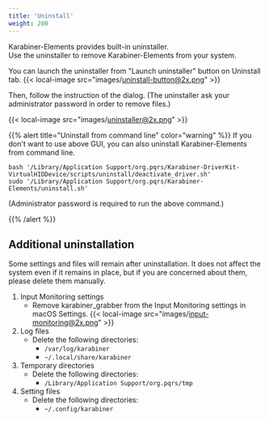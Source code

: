 ```yaml
---
title: 'Uninstall'
weight: 200
---
```


Karabiner-Elements provides built-in uninstaller.<br />
Use the uninstaller to remove Karabiner-Elements from your system.

You can launch the uninstaller from "Launch uninstaller" button on Uninstall tab.
{{< local-image src="images/uninstall-button@2x.png" >}}

Then, follow the instruction of the dialog. (The uninstaller ask your administrator password in order to remove files.)

{{< local-image src="images/uninstaller@2x.png" >}}

{{% alert title="Uninstall from command line" color="warning" %}}
If you don't want to use above GUI, you can also uninstall Karabiner-Elements from command line.

```shell
bash '/Library/Application Support/org.pqrs/Karabiner-DriverKit-VirtualHIDDevice/scripts/uninstall/deactivate_driver.sh'
sudo '/Library/Application Support/org.pqrs/Karabiner-Elements/uninstall.sh'
```

(Administrator password is required to run the above command.)

{{% /alert %}}

## Additional uninstallation

Some settings and files will remain after uninstallation.
It does not affect the system even if it remains in place, but if you are concerned about them, please delete them manually.

1.  Input Monitoring settings
    -   Remove karabiner_grabber from the Input Monitoring settings in macOS Settings.
        {{< local-image src="images/input-monitoring@2x.png" >}}
2.  Log files
    -   Delete the following directories:
        -   `/var/log/karabiner`
        -   `~/.local/share/karabiner`
3.  Temporary directories
    -   Delete the following directories:
        -   `/Library/Application Support/org.pqrs/tmp`
4.  Setting files
    -   Delete the following directories:
        -   `~/.config/karabiner`
